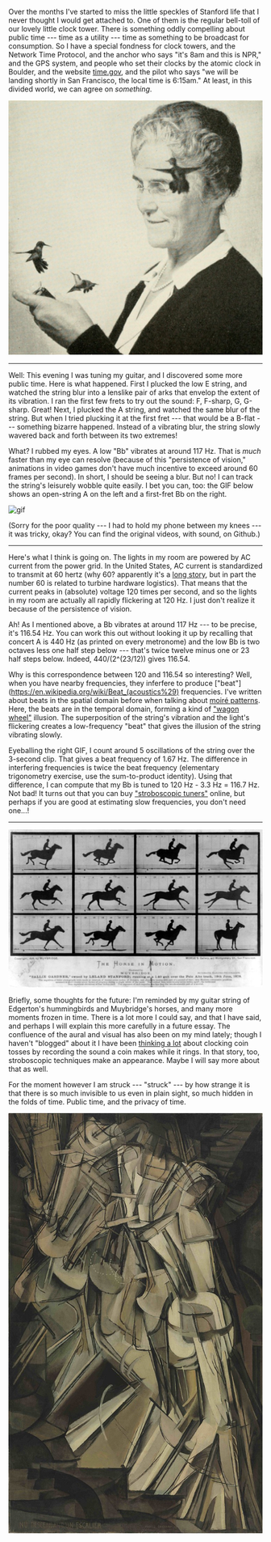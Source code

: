 Over the months I've started to miss the little speckles of Stanford life that
I never thought I would get attached to. One of them is the regular bell-toll
of our lovely little clock tower. There is something oddly compelling about
public time --- time as a utility --- time as something to be broadcast for
consumption. So I have a special fondness for clock towers, and the Network
Time Protocol, and the anchor who says "it's 8am and this is NPR," and the GPS
system, and people who set their clocks by the atomic clock in Boulder, and the
website [time.gov](https://www.time.gov), and the pilot who says "we will be
landing shortly in San Francisco, the local time is 6:15am." At least, in this
divided world, we can agree on _something_.

![edgerton](static/electric-guitar/edgerton.jpg)

---

Well: This evening I was tuning my guitar, and I discovered some more public
time. Here is what happened. First I plucked the low E string, and watched the
string blur into a lenslike pair of arks that envelop the extent of its
vibration. I ran the first few frets to try out the sound: F, F-sharp, G,
G-sharp. Great!  Next, I plucked the A string, and watched the same blur of the
string. But when I tried plucking it at the first fret --- that would be a
B-flat --- something bizarre happened. Instead of a vibrating blur, the string
slowly wavered back and forth between its two extremes!

What? I rubbed my eyes. A low "Bb" vibrates at around 117 Hz. That is _much_
faster than my eye can resolve (because of this "persistence of vision,"
animations in video games don't have much incentive to exceed around 60 frames
per second). In short, I should be seeing a blur. But no! I can track the
string's leisurely wobble quite easily. I bet you can, too: the GIF below shows
an open-string A on the left and a first-fret Bb on the right.

![gif](static/electric-guitar/comparison.gif)

(Sorry for the poor quality --- I had to hold my phone between my knees --- it
was tricky, okay? You can find the original videos, with sound, on Github.)

---

Here's what I think is going on. The lights in my room are powered by AC
current from the power grid. In the United States, AC current is standardized
to transmit at 60 hertz (why 60? apparently it's a [long
story](https://en.wikipedia.org/wiki/Utility_frequency#Standardization), but in
part the number 60 is related to turbine hardware logistics). That means that
the current peaks in (absolute) voltage 120 times per second, and so the lights
in my room are actually all rapidly flickering at 120 Hz. I just don't realize
it because of the persistence of vision.

Ah! As I mentioned above, a Bb vibrates at around 117 Hz --- to be precise,
it's 116.54 Hz. You can work this out without looking it up by recalling that
concert A is 440 Hz (as printed on every metronome) and the low Bb is two
octaves less one half step below --- that's twice twelve minus one or 23 half
steps below. Indeed, 440/(2^(23/12)) gives 116.54.

Why is this correspondence between 120 and 116.54 so interesting? Well, when
you have nearby frequencies, they inferfere to produce
["beat"](https://en.wikipedia.org/wiki/Beat_(acoustics%29) frequencies.  I've
written about beats in the spatial domain before when talking about [moiré
patterns](moire.html). Here, the beats are in the temporal domain, forming a
kind of ["wagon wheel"](https://en.wikipedia.org/wiki/Wagon-wheel_effect)
illusion. The superposition of the string's vibration and the light's
flickering creates a low-frequency "beat" that gives the illusion of the string
vibrating slowly.

Eyeballing the right GIF, I count around 5 oscillations of the string over the
3-second clip. That gives a beat frequency of 1.67 Hz. The difference in
interfering frequencies is twice the beat frequency (elementary trigonometry
exercise, use the sum-to-product identity). Using that difference, I can
compute that my Bb is tuned to 120 Hz - 3.3 Hz = 116.7 Hz. Not bad! It turns
out that you can buy ["stroboscopic
tuners"](https://en.wikipedia.org/wiki/Electronic_tuner#Strobe_tuners) online,
but perhaps if you are good at estimating slow frequencies, you don't need
one...!

---

![muybridge](static/electric-guitar/muybridge.jpg)

Briefly, some thoughts for the future: I'm reminded by my guitar string of
Edgerton's hummingbirds and Muybridge's horses, and many more moments frozen in
time. There is a lot more I could say, and that I have said, and perhaps I will
explain this more carefully in a future essay. The confluence of the aural and
visual has also been on my mind lately; though I haven't "blogged" about it I
have been [thinking a
lot](https://cs.stanford.edu/~kach/can-one-hear-the-fate-of-a-coin.pdf) about
clocking coin tosses by recording the sound a coin makes while it rings. In
that story, too, stroboscopic techniques make an appearance. Maybe I will say
more about that as well.

For the moment however I am struck --- "struck" --- by how strange it is that
there is so much invisible to us even in plain sight, so much hidden in the
folds of time. Public time, and the privacy of time.

![duchamp](static/electric-guitar/duchamp.jpg)
